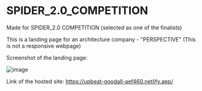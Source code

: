 # SPIDER_2.0_COMPETITION
Made for SPIDER_2.0 COMPETITION (selected as one of the finalists)

This is a landing page for an architecture company - "PERSPECTIVE"
(This is not a responsive webpage)

Screenshot of the landing page:

![image](https://user-images.githubusercontent.com/68283511/147636652-93204026-9b8a-43b6-96a1-d60230d07bf3.png)


Link of the hosted site:
https://upbeat-goodall-aef460.netlify.app/
